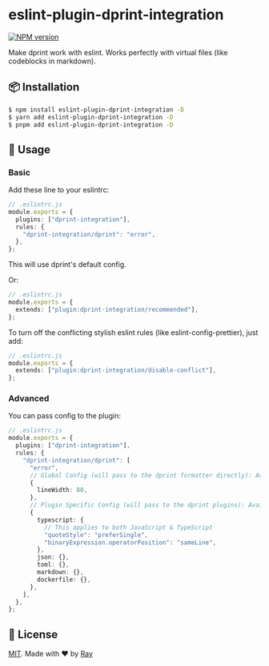 # eslint-plugin-dprint-integration

[![NPM version](https://img.shields.io/npm/v/eslint-plugin-dprint-integration?color=a1b858&label=)](https://www.npmjs.com/package/eslint-plugin-dprint-integration)

Make dprint work with eslint. Works perfectly with virtual files (like codeblocks in markdown).

## 📦 Installation

```bash
$ npm install eslint-plugin-dprint-integration -D
$ yarn add eslint-plugin-dprint-integration -D
$ pnpm add eslint-plugin-dprint-integration -D
```

## 🚀 Usage

### Basic

Add these line to your eslintrc:

```ts
// .eslintrc.js
module.exports = {
  plugins: ["dprint-integration"],
  rules: {
    "dprint-integration/dprint": "error",
  },
};
```

This will use dprint's default config.

Or:

```ts
// .eslintrc.js
module.exports = {
  extends: ["plugin:dprint-integration/recommended"],
};
```

To turn off the conflicting stylish eslint rules (like eslint-config-prettier), just add:

```ts
// .eslintrc.js
module.exports = {
  extends: ["plugin:dprint-integration/disable-conflict"],
};
```

### Advanced

You can pass config to the plugin:

```ts
// .eslintrc.js
module.exports = {
  plugins: ["dprint-integration"],
  rules: {
    "dprint-integration/dprint": [
      "error",
      // Global Config (will pass to the dprint formatter directly): Available at https://dprint.dev/config/
      {
        lineWidth: 80,
      },
      // Plugin Specific Config (will pass to the dprint plugins): Available at https://dprint.dev/plugins/
      {
        typescript: {
          // This applies to both JavaScript & TypeScript
          "quoteStyle": "preferSingle",
          "binaryExpression.operatorPosition": "sameLine",
        },
        json: {},
        toml: {},
        markdown: {},
        dockerfile: {},
      },
    ],
  },
};
```

## 📝 License

[MIT](./LICENSE). Made with ❤️ by [Ray](https://github.com/so1ve)
